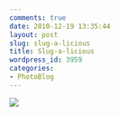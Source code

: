 ```yaml
---
comments: true
date: 2010-12-19 13:35:44
layout: post
slug: slug-a-licious
title: Slug-a-licious
wordpress_id: 3959
categories:
- PhotoBlog
---
```


![](http://ryanfitzer.com/main/wp-content/uploads/2010/12/photo8-950x709.jpg)

